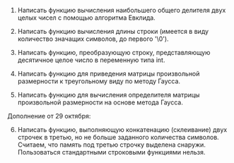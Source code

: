 1) Написать функцию вычисления наибольшего общего делителя двух целых чисел с помощью алгоритма Евклида.

2) Написать функцию вычисления длины строки (имеется в виду количество значащих символов, до первого '\0').

3) Написать функцию, преобразующую строку, представляющую десятичное целое число в переменную типа int.

4) Написать функцию для приведения матрицы произвольной размерности к
треугольному виду по методу Гаусса.

5) Написать функцию для вычисления определителя матрицы произвольной
размерности на основе метода Гаусса.

Дополнение от 29 октября:

6) Написать функцию, выполняющую конкатенацию (склеивание) двух строчек в третью, но не больше заданного количества символов. Считаем, что память под третью строчку выделена снаружи. Пользоваться стандартными строковыми функциями нельзя.
